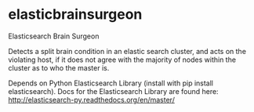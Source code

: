 elasticbrainsurgeon
===================

Elasticsearch Brain Surgeon

Detects a split brain condition in an elastic search cluster, and acts on the
violating host, if it does not agree with the majority of nodes within the
cluster as to who the master is.

Depends on Python Elasticsearch Library (install with pip install elasticsearch).
Docs for the Elasticsearch Library are found here: http://elasticsearch-py.readthedocs.org/en/master/
